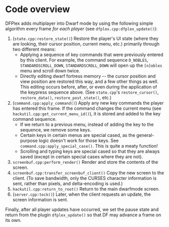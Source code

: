 # Code overview

DFPlex adds multiplayer into Dwarf mode by using the following simple algorithm every frame *for each player* (see `dfplex.cpp:dfplex_update()`):

1. (`state.cpp:restore_state()`) Restore the player's UI state (where they are looking, their cursor position, current menu, etc.) primarily through two different means:
    - Applying a sequence of key commands that were previously entered by this client. For example, the command sequence `D_NOBLES`, `STANDARDSCROLL_DOWN`, `STANDARDSCROLL_DOWN` will open up the `[n]obles` menu and scroll down twice.
    - Directly editing dwarf fortress memory -- the cursor position and view position are restored this way, and a few other things as well. This editing occurs before, after, or even during the application of the keypress sequence above. (See `state.cpp`'s `restore_cursor()`, `restore_data()`, `restore_post_state()`, etc.)
2. (`command.cpp:apply_command()`) Apply any new key commands the player has entered this frame. If the command changes the current menu (see `hackutil.cpp:get_current_menu_id()`), it is stored and added to the key command sequence.
    - If we return to a previous menu, instead of adding the key to the sequence, we remove some keys.
    - Certain keys in certain menus are special cased, as the general-purpose logic doesn't work for those keys. See `command.cpp:apply_special_case()`. This is quite a meaty function!
    - Scrolling and typing keys are special cased so that they are always saved (except in certain special cases where they are not).
3. `screenbuf.cpp:perform_render()` Render and store the contents of the screen.
4. `screenbuf.cpp:transfer_screenbuf_client()` Copy the new screen to the client. (To save bandwidth, only the CURSES character information is sent, rather than pixels, and delta-encoding is used.)
5. `hackutil.cpp:return_to_root()` Return to the main dwarfmode screen.
6. (`server.cpp:tock()`) Later, when the client requests an update, the screen information is sent.

Finally, after all player updates have occurred, we set the pause state and return from the plugin `dfplex_update()` so that DF may advance a frame on its own.
